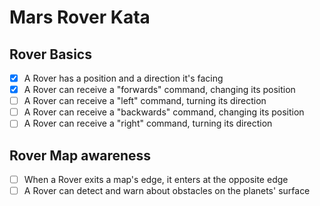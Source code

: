 # Mars Rover Kata

## Rover Basics
* [x] A Rover has a position and a direction it's facing
* [x] A Rover can receive a "forwards" command, changing its position
* [ ] A Rover can receive a "left" command, turning its direction
* [ ] A Rover can receive a "backwards" command, changing its position
* [ ] A Rover can receive a "right" command, turning its direction

## Rover Map awareness
* [ ] When a Rover exits a map's edge, it enters at the opposite edge
* [ ] A Rover can detect and warn about obstacles on the planets' surface
